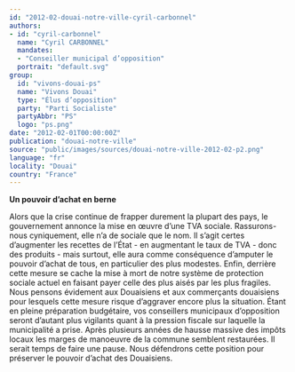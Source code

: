 ```yaml
---
id: "2012-02-douai-notre-ville-cyril-carbonnel"
authors:
- id: "cyril-carbonnel"
  name: "Cyril CARBONNEL"
  mandates: 
  - "Conseiller municipal d’opposition"
  portrait: "default.svg"
group:
  id: "vivons-douai-ps"
  name: "Vivons Douai"
  type: "Élus d’opposition"
  party: "Parti Socialiste"
  partyAbbr: "PS"
  logo: "ps.png"
date: "2012-02-01T00:00:00Z"
publication: "douai-notre-ville"
source: "public/images/sources/douai-notre-ville-2012-02-p2.png"
language: "fr"
locality: "Douai"
country: "France"
---
```


**Un pouvoir d’achat en berne**

Alors que la crise continue de frapper durement la plupart des pays, le gouvernement annonce la mise en œuvre d’une TVA sociale.
Rassurons-nous cyniquement, elle n’a de sociale que le nom. Il s’agit certes d’augmenter les recettes de l’État - en augmentant le taux de TVA - donc des produits - mais surtout, elle aura comme conséquence d’amputer le pouvoir d’achat de tous, en particulier des plus modestes. Enfin, derrière cette mesure se cache la mise à mort de notre système de protection sociale actuel en faisant payer celle des plus aisés par les plus fragiles.
Nous pensons évidement aux Douaisiens et aux commerçants douaisiens pour lesquels cette mesure risque d’aggraver encore plus la situation. Étant en pleine préparation budgétaire, vos conseillers municipaux d’opposition seront d’autant plus vigilants quant à la pression fiscale sur laquelle la municipalité a prise. Après plusieurs années de hausse massive des impôts locaux les marges de manoeuvre de la commune semblent restaurées. Il serait temps de faire une pause. Nous défendrons cette position pour préserver le pouvoir d’achat des Douaisiens.
